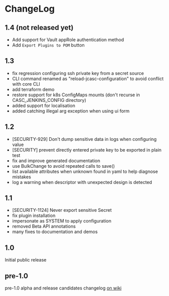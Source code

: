 # ChangeLog

## 1.4 (not released yet)
- Add support for Vault appRole authentication method
- Add `Export Plugins to POM` button

## 1.3

- fix regression configuring ssh private key from a secret source
- CLI command renamed as "reload-jcasc-configuration" to avoid conflict with core CLI
- add terraform demo
- restore support for k8s ConfigMaps mounts (don't recurse in CASC_JENKINS_CONFIG directory)
- added support for localisation
- added catching illegal arg exception when using ui form

## 1.2

- [SECURITY-929] Don't dump sensitive data in logs when configuring value
- [SECURITY] prevent directly entered private key to be exported in plain test
- fix and improve generated documentation
- use BulkChange to avoid repeated calls to save()
- list available attributes when unknown found in yaml to help diagnose mistakes
- log a warning when descriptor with unexpected design is detected

## 1.1

- [SECURITY-1124] Never export sensitive Secret
- fix plugin installation 
- impersonate as SYSTEM to apply configuration
- removed Beta API annotations
- many fixes to documentation and demos

## 1.0

Initial public release

## pre-1.0

pre-1.0 alpha and release candidates changelog [on wiki](https://wiki.jenkins.io/display/JENKINS/Configuration+as+Code+Plugin)
